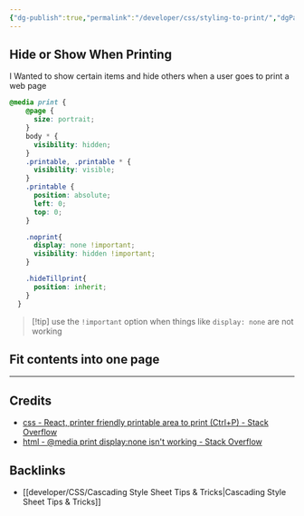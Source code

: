 ```yaml
---
{"dg-publish":true,"permalink":"/developer/css/styling-to-print/","dgPassFrontmatter":true}
---
```


## Hide or Show When Printing
I Wanted to show certain items and hide others when a user goes to print a web page

```scss
@media print {
    @page {
      size: portrait;
    }
    body * {
      visibility: hidden;
    }
    .printable, .printable * {
      visibility: visible;
    }
    .printable {
      position: absolute;
      left: 0;
      top: 0;
    }

    .noprint{
      display: none !important;
      visibility: hidden !important;
    }

    .hideTillprint{
      position: inherit;
    }
  }
```

>[!tip] use the `!important` option when things like `display: none` are not working

## Fit contents into one page

---
## Credits
- [css - React, printer friendly printable area to print (Ctrl+P) - Stack Overflow](https://stackoverflow.com/questions/54441453/react-printer-friendly-printable-area-to-print-ctrlp)
- [html - @media print display:none isn't working - Stack Overflow](https://stackoverflow.com/questions/11698913/media-print-displaynone-isnt-working)

## Backlinks
- [[developer/CSS/Cascading Style Sheet Tips & Tricks\|Cascading Style Sheet Tips & Tricks]]